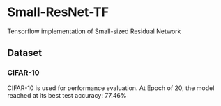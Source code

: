 # Small-ResNet-TF
Tensorflow implementation of Small-sized Residual Network

## Dataset
### CIFAR-10
CIFAR-10 is used for performance evaluation.
At Epoch of 20, the model reached at its best test accuracy: 77.46%
